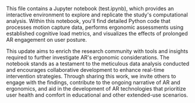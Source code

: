 This file contains a Jupyter notebook (test.ipynb), which provides an interactive environment to explore and replicate the study's computational analysis. Within this notebook, you'll find detailed Python code that processes motion capture data, performs ergonomic assessments using established cognitive load metrics, and visualizes the effects of prolonged AR engagement on user posture.

This update aims to enrich the research community with tools and insights required to further investigate AR's ergonomic considerations. The notebook stands as a testament to the meticulous data analysis conducted and encourages collaborative development to enhance real-time intervention strategies. Through sharing this work, we invite others to engage with the findings, contribute to the ongoing narrative of AR and ergonomics, and aid in the development of AR technologies that prioritize user health and comfort in educational and other extended-use scenarios.
